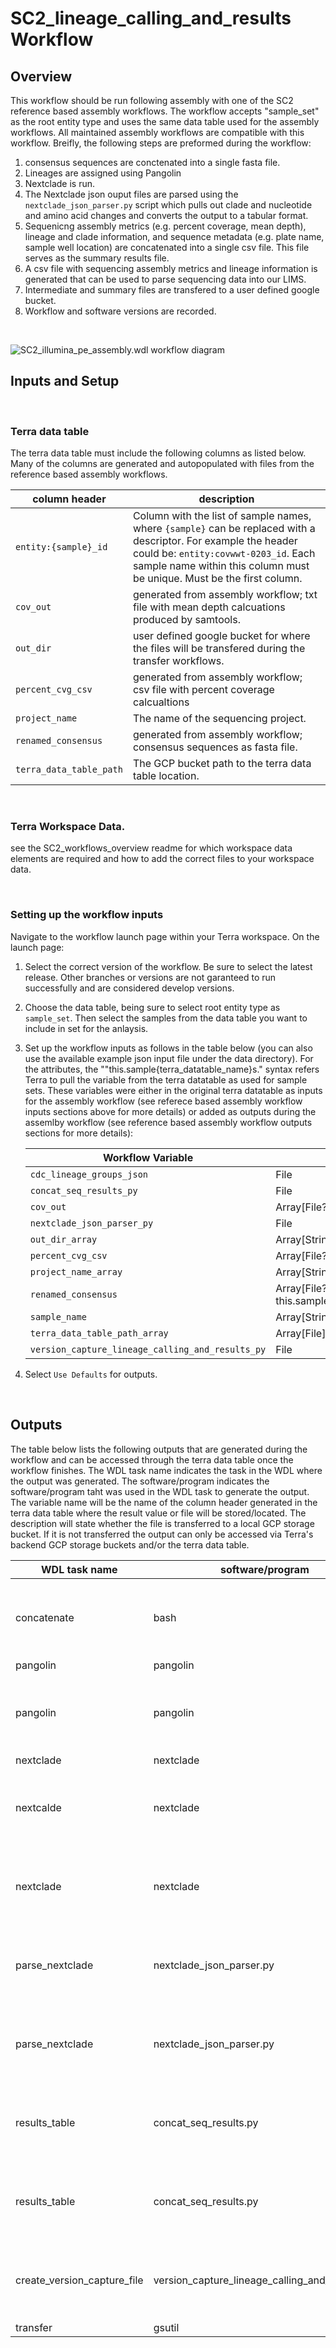 # SC2_lineage_calling_and_results Workflow

## Overview
This workflow should be run following assembly with one of the SC2 reference based assembly workflows. The workflow accepts "sample_set" as the root entity type and uses the same data table used for the assembly workflows. All maintained assembly workflows are compatible with this workflow. Breifly, the following steps are preformed during the workflow:
1. consensus sequences are conctenated into a single fasta file. 
2. Lineages are assigned using Pangolin
3. Nextclade is run. 
4. The Nextclade json ouput files are parsed using the ``nextclade_json_parser.py`` script which pulls out clade and nucleotide and amino acid changes and converts the output to a tabular format.
5. Sequenicng assembly metrics (e.g. percent coverage, mean depth), lineage and clade information, and sequence metadata (e.g. plate name, sample well location) are concatenated into a single csv file. This file serves as the summary results file. 
6. A csv file with sequencing assembly metrics and lineage information is generated that can be used to parse sequencing data into our LIMS.
7. Intermediate and summary files are transfered to a user defined google bucket. 
8. Workflow and software versions are recorded.

<br/>

![SC2_illumina_pe_assembly.wdl workflow diagram](./figures/SC2_lineage_calling_and_results.drawio.png "SC2_illumina_pe_assembly.wdl workflow diagram")

## Inputs and Setup
<br/>

### Terra data table

The terra data table must include the following columns as listed below. Many of the columns are generated and autopopulated with files from the reference based assembly workflows.  

| column header | description | 
|-------------------|-----------------|
| ``entity:{sample}_id``| Column with the list of sample names, where ``{sample}`` can be replaced with a descriptor. For example the header could be: ``entity:covwwt-0203_id``. Each sample name within this column must be unique. Must be the first column. |
| ``cov_out`` | generated from assembly workflow; txt file with mean depth calcuations produced by samtools.  |
| ``out_dir`` | user defined google bucket for where the files will be transfered during the transfer workflows.|
|``percent_cvg_csv`` | generated from assembly workflow; csv file with percent coverage calcualtions |
|``project_name``| The name of the sequencing project. |
|``renamed_consensus``| generated from assembly workflow; consensus sequences as fasta file.|
|``terra_data_table_path``| The GCP bucket path to the terra data table location. |

<br/>

### Terra Workspace Data.

see the SC2_workflows_overview readme for which workspace data elements are required and how to add the correct files to your workspace data. 

<br/>

### Setting up the workflow inputs
Navigate to the workflow launch page within your Terra workspace. On the launch page:
1. Select the correct version of the workflow. Be sure to select the latest release. Other branches or versions are not garanteed to run successfully and are considered develop versions.
2. Choose the data table, being sure to select root entity type as ``sample_set``. Then select the samples from the data table you want to include in set for the anlaysis. 
3. Set up the workflow inputs as follows in the table below (you can also use the available example json input file under the data directory). For the attributes, the ""this.sample{terra_datatable_name}s." syntax refers Terra to pull the variable from the terra datatable as used for sample sets. These variables were either in the original terra datatable as inputs for the assembly workflow (see referece based assembly workflow inputs sections above for more details) or added as outputs during the assemlby workflow (see reference based assembly workflow outputs sections for more details): 

    |Workflow Variable| Type| Attribute (input syntax into workflow) |
    |------------|-----------|---------------------------------------|
    |``cdc_lineage_groups_json``| File | workspace.covid_cdc_lineage_groups_json |
    |``concat_seq_results_py`` | File | workspace.covid_concat_results_py |
    |``cov_out``| Array[File?] this.sample{terra_datatable_name}s.cov_out |
    |``nextclade_json_parser_py``| File | workspace.covid_nextclade_json_parser_py | 
    |``out_dir_array``| Array[String] | this.sample{terra_datatable_name}s.out_dir|
    |``percent_cvg_csv`` | Array[File?] | this.sample{terra_datatable_name}s.percent_cvg_csv |
    |``project_name_array``| Array[String] | this.sample{terra_datatable_name}s.project_name |
    |``renamed_consensus`` | Array[File?] this.sample{terra_datatable_name}s.renamed_consesnus|
    |``sample_name`` | Array[String] | this.sample{terra_datatable_name}s.sample{terra_datatable_name}_id |
    |``terra_data_table_path_array`` | Array[File] | this.sample{terra_datatable_name}s.terra_data_table_path |
    |``version_capture_lineage_calling_and_results_py`` | File | workspace.covid_version_capture_lineage_calling_and_results_py | 


4. Select ``Use Defaults`` for outputs. 

<br/>

## Outputs

The table below lists the following outputs that are generated during the workflow and can be accessed through the terra data table once the workflow finishes. The WDL task name indicates the task in the WDL where the output was generated. The software/program indicates the software/program taht was used in the WDL task to generate the output. The variable name will be the name of the column header generated in the terra data table where the result value or file will be stored/located. The description will state whether the file is transferred to a local GCP storage bucket. If it is not transferred the output can only be accessed via Terra's backend GCP storage buckets and/or the terra data table. 

| WDL task name | software/program | variable name | description |
|---------------|------------------|---------------|-------------|
| concatenate | bash | ``cat_fastas`` | fasta file; transfered to local GCP storage bucket|
| pangolin | pangolin | ``pangolin_version`` | string |
| pangolin | pangolin | ``pangolin_lineage`` | csv file; transfered to local GCP storage bucket | 
| nextclade | nextclade | ``nextclade_version`` | string | 
| nextcalde | nextclade | ``nextclade_json`` | json file; transfered to local GCP storage bucket| 
| nextclade | nextclade | `` nextclade_csv`` | csv file; transfered to local GCP storage bucket |
| parse_nextclade | nextclade_json_parser.py | ``nextclade_variants_csv`` | csv file; transfered to local GCP storage bucket|
|parse_nextclade | nextclade_json_parser.py | ``nexclade_clades_csv`` | csv file; transfered to local GCP storage bucket |
| results_table | concat_seq_results.py | ``sequencing_results_csv`` | csv file; transfered to local GCP storage bucket|
| results_table | concat_seq_results.py | ``wgs_horizon_report_csv`` | csv file; transfered to local GCP storage bucket|
|create_version_capture_file| version_capture_lineage_calling_and_results.py| ``version_capture_lineage_calling_and_results``| csv file; transfered to local GCP storage bucket|
|transfer| gsutil | ``transfer_date_lineage_calling``| string|


<br/>